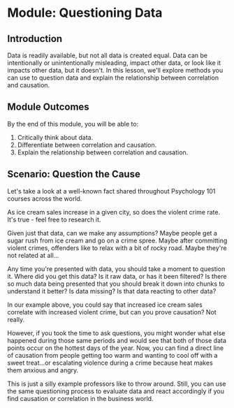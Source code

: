 # Module: Questioning Data

## Introduction

Data is readily available, but not all data is created equal. Data can be intentionally or unintentionally misleading, impact other data, or look like it impacts other data, but it doesn't. In this lesson, we'll explore methods you can use to question data and explain the relationship between correlation and causation. 

## Module Outcomes

By the end of this module, you will be able to: 

1. Critically think about data. 
1. Differentiate between correlation and causation. 
1. Explain the relationship between correlation and causation.

## Scenario: Question the Cause

Let's take a look at a well-known fact shared throughout Psychology 101 courses across the world.

As ice cream sales increase in a given city, so does the violent crime rate. It's true - feel free to research it. 

Given just that data, can we make any assumptions? Maybe people get a sugar rush from ice cream and go on a crime spree. Maybe after committing violent crimes, offenders like to relax with a bit of rocky road. Maybe they're not related at all...

Any time you're presented with data, you should take a moment to question it. Where did you get this data? Is it raw data, or has it been filtered? Is there so much data being presented that you should break it down into chunks to understand it better? Is data missing? Is that data reacting to other data?

In our example above, you could say that increased ice cream sales correlate with increased violent crime, but can you prove causation? Not really. 

However, if you took the time to ask questions, you might wonder what else happened during those same periods and would see that both of those data points occur on the hottest days of the year. Now, you can find a direct line of causation from people getting too warm and wanting to cool off with a sweet treat...or escalating violence during a crime because heat makes them anxious and angry. 

This is just a silly example professors like to throw around. Still, you can use the same questioning process to evaluate data and react accordingly if you find causation or correlation in the business world. 
